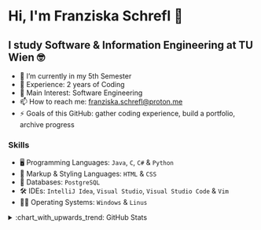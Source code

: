 # Hi, I'm Franziska Schrefl 👋
## I study Software & Information Engineering at TU Wien :nerd_face:

- 🔭 I’m currently in my 5th Semester
- 🔭 Experience: 2 years of Coding
- 🌱 Main Interest: Software Engineering
- 📫 How to reach me: franziska.schrefl@proton.me
- ⚡ Goals of this GitHub: gather coding experience, build a portfolio, archive progress

### Skills
- :desktop_computer: Programming Languages: `Java`, `C`, `C#` & `Python`
- :memo: Markup & Styling Languages: `HTML` & `CSS`
- :floppy_disk: Databases: `PostgreSQL`
- :hammer_and_wrench: IDEs: `IntelliJ Idea`, `Visual Studio`, `Visual Studio Code` & `Vim`
- :woman_technologist: Operating Systems: `Windows` & `Linus`
  

<details>
<summary>:chart_with_upwards_trend:	 GitHub Stats</summary>
<br>
<img src="https://github-readme-stats.vercel.app/api?username=franziskaschrefl&show_icons=true&theme=gotham" alt="github stats" width="50%" align="left"/>
  <img src="https://github-readme-stats.vercel.app/api/top-langs/?username=franziskaschrefl&layout=compact&theme=gotham" alt="github stats" width="45%" align="right"/>
</details>



<!--
**franziskaschrefl/franziskaschrefl** is a ✨ _special_ ✨ repository because its `README.md` (this file) appears on your GitHub profile.
- 🌱 I’m currently learning ...
- 💬 Ask me about ...
<img src="https://myreadme.vercel.app/api/embed/franziskaschrefl?panels=userstatistics,toprepositories,toplanguages,commitgraph" alt="reimaginedreadme" />
- 😄 Pronouns: ...
- ⚡ Fun fact: ...
-->

